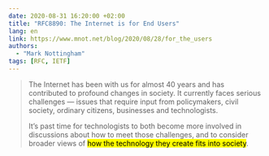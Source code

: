 ```yaml
---
date: 2020-08-31 16:20:00 +02:00
title: "RFC8890: The Internet is for End Users"
lang: en
link: https://www.mnot.net/blog/2020/08/28/for_the_users
authors:
  - "Mark Nottingham"
tags: [RFC, IETF]
---
```


> The Internet has been with us for almost 40 years and has contributed to profound changes in society. It currently faces serious challenges — issues that require input from policymakers, civil society, ordinary citizens, businesses and technologists.
>
> It’s past time for technologists to both become more involved in discussions about how to meet those challenges, and to consider broader views of <mark>how the technology they create fits into society</mark>.

